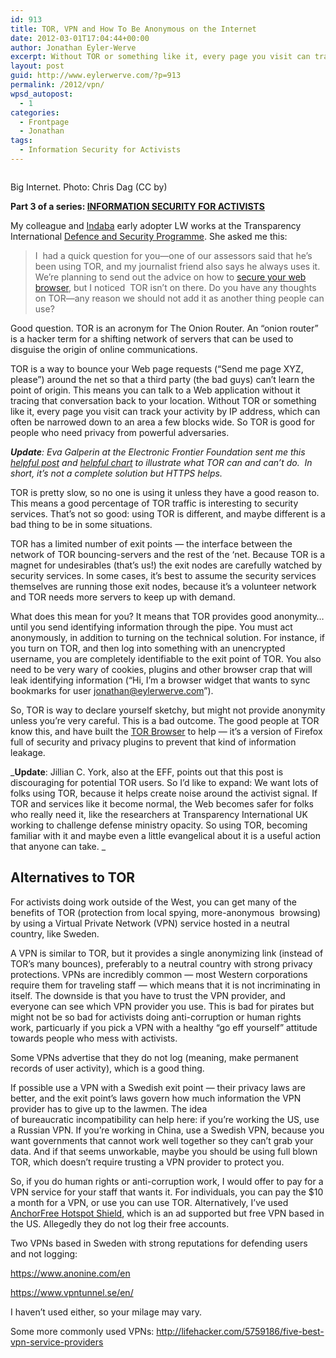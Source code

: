 ```yaml
---
id: 913
title: TOR, VPN and How To Be Anonymous on the Internet
date: 2012-03-01T17:04:44+00:00
author: Jonathan Eyler-Werve
excerpt: Without TOR or something like it, every page you visit can track your activity by IP address, which can often be narrowed down to an area a few blocks wide. So TOR is good for people who need privacy from powerful adversaries.
layout: post
guid: http://www.eylerwerve.com/?p=913
permalink: /2012/vpn/
wpsd_autopost:
  - 1
categories:
  - Frontpage
  - Jonathan
tags:
  - Information Security for Activists
---
```

<div id="attachment_915" class="wp-caption aligncenter">
  <a href="http://www.eylerwerve.com/wp-content/uploads/2012/03/internet-chrisdag-CCby.jpg"><img class="size-full wp-image-915" title="internet-chrisdag-CCby" src="http://www.eylerwerve.com/wp-content/uploads/2012/03/internet-chrisdag-CCby-e1330643064909.jpg" alt="" /></a>

  <p class="wp-caption-text">
    Big Internet. Photo: Chris Dag (CC by)
  </p>
</div>

**Part 3 of a series: [INFORMATION SECURITY FOR ACTIVISTS](http://www.eylerwerve.com/tag/information-security-for-activists/)**

My colleague and [Indaba](http://getindaba.org) early adopter LW works at the Transparency International [Defence and Security Programme](http://www.ti-defence.org/). She asked me this:

> I  had a quick question for you—one of our assessors said that he’s been using TOR, and my journalist friend also says he always uses it. We’re planning to send out the advice on how to [secure your web browser](http://www.eylerwerve.com/2012/browser-security/), but I noticed  TOR isn’t on there. Do you have any thoughts on TOR—any reason we should not add it as another thing people can use?

Good question. TOR is an acronym for The Onion Router. An &#8220;onion router&#8221; is a hacker term for a shifting network of servers that can be used to disguise the origin of online communications.

TOR is a way to bounce your Web page requests (&#8220;Send me page XYZ, please&#8221;) around the net so that a third party (the bad guys) can&#8217;t learn the point of origin. This means you can talk to a Web application without it tracing that conversation back to your location. Without TOR or something like it, every page you visit can track your activity by IP address, which can often be narrowed down to an area a few blocks wide. So TOR is good for people who need privacy from powerful adversaries.

_**Update**: Eva Galperin at the Electronic Frontier Foundation sent me this [helpful post](https://www.eff.org/deeplinks/2012/03/https-and-tor-working-together-protect-your-privacy-and-security-online) and [helpful chart](https://www.eff.org/pages/tor-and-https) to illustrate what TOR can and can&#8217;t do._  _In short, it&#8217;s not a complete solution but HTTPS helps._

TOR is pretty slow, so no one is using it unless they have a good reason to. This means a good percentage of TOR traffic is interesting to security services. That&#8217;s not so good: using TOR is different, and maybe different is a bad thing to be in some situations.

TOR has a limited number of exit points &#8212; the interface between the network of TOR bouncing-servers and the rest of the &#8216;net. Because TOR is a magnet for undesirables (that&#8217;s us!) the exit nodes are carefully watched by security services. In some cases, it&#8217;s best to assume the security services themselves are running those exit nodes, because it&#8217;s a volunteer network and TOR needs more servers to keep up with demand.

What does this mean for you? It means that TOR provides good anonymity&#8230; until you send identifying information through the pipe. You must act anonymously, in addition to turning on the technical solution. For instance, if you turn on TOR, and then log into something with an unencrypted username, you are completely identifiable to the exit point of TOR. You also need to be very wary of cookies, plugins and other browser crap that will leak identifying information (&#8220;Hi, I&#8217;m a browser widget that wants to sync bookmarks for user jonathan@eylerwerve.com&#8221;).

So, TOR is way to declare yourself sketchy, but might not provide anonymity unless you&#8217;re very careful. This is a bad outcome. The good people at TOR know this, and have built the [TOR Browser](https://www.torproject.org/projects/torbrowser.html.en) to help &#8212; it&#8217;s a version of Firefox full of security and privacy plugins to prevent that kind of information leakage.

_**Update**: Jillian C. York, also at the EFF, points out that this post is discouraging for potential TOR users. So I&#8217;d like to expand: We want lots of folks using TOR, because it helps create noise around the activist signal. If TOR and services like it become normal, the Web becomes safer for folks who really need it, like the researchers at Transparency International UK working to challenge defense ministry opacity. So using TOR, becoming familiar with it and maybe even a little evangelical about it is a useful action that anyone can take. _

## Alternatives to TOR

For activists doing work outside of the West, you can get many of the benefits of TOR (protection from local spying, more-anonymous  browsing) by using a Virtual Private Network (VPN) service hosted in a neutral country, like Sweden.

A VPN is similar to TOR, but it provides a single anonymizing link (instead of TOR&#8217;s many bounces), preferably to a neutral country with strong privacy protections. VPNs are incredibly common &#8212; most Western corporations require them for traveling staff &#8212; which means that it is not incriminating in itself. The downside is that you have to trust the VPN provider, and everyone can see which VPN provider you use. This is bad for pirates but might not be so bad for activists doing anti-corruption or human rights work, particuarly if you pick a VPN with a healthy &#8220;go eff yourself&#8221; attitude towards people who mess with activists.

Some VPNs advertise that they do not log (meaning, make permanent records of user activity), which is a good thing.

If possible use a VPN with a Swedish exit point &#8212; their privacy laws are better, and the exit point&#8217;s laws govern how much information the VPN provider has to give up to the lawmen. The idea of bureaucratic incompatibility can help here: if you&#8217;re working the US, use a Russian VPN. If you&#8217;re working in China, use a Swedish VPN, because you want governments that cannot work well together so they can&#8217;t grab your data. And if that seems unworkable, maybe you should be using full blown TOR, which doesn&#8217;t require trusting a VPN provider to protect you.

So, if you do human rights or anti-corruption work, I would offer to pay for a VPN service for your staff that wants it. For individuals, you can pay the $10 a month for a VPN, or use you can use TOR. Alternatively, I&#8217;ve used [AnchorFree Hotspot Shield](http://anchorfree.com/downloads/hotspot-shield/), which is an ad supported but free VPN based in the US. Allegedly they do not log their free accounts.

Two VPNs based in Sweden with strong reputations for defending users and not logging:

<https://www.anonine.com/en>

<https://www.vpntunnel.se/en/>

I haven&#8217;t used either, so your milage may vary.

Some more commonly used VPNs: <http://lifehacker.com/5759186/five-best-vpn-service-providers>

&nbsp;